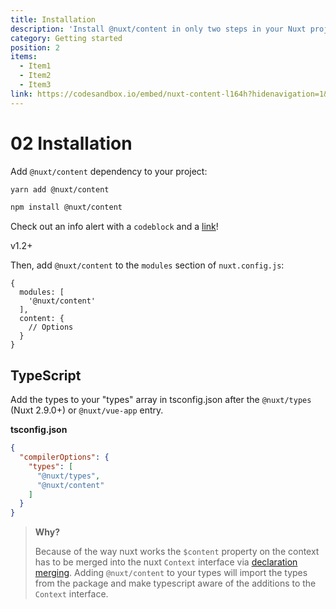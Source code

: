 ```yaml
---
title: Installation
description: 'Install @nuxt/content in only two steps in your Nuxt project.'
category: Getting started
position: 2
items:
  - Item1
  - Item2
  - Item3
link: https://codesandbox.io/embed/nuxt-content-l164h?hidenavigation=1&theme=dark
---
```

# 02 Installation
Add `@nuxt/content` dependency to your project:



<code-group>
  <code-block label="Yarn" active>

  ```bash
  yarn add @nuxt/content
  ```

  </code-block>
  <code-block label="NPM">

  ```bash
  npm install @nuxt/content
  ```

  </code-block>
</code-group>

<list :items="items"></list>


<alert>

Check out an info alert with a `codeblock` and a [link](/themes/docs)!

</alert>

<badge>v1.2+</badge>




Then, add `@nuxt/content` to the `modules` section of `nuxt.config.js`:

```js[nuxt.config.js]
{
  modules: [
    '@nuxt/content'
  ],
  content: {
    // Options
  }
}
```

## TypeScript

Add the types to your "types" array in tsconfig.json after the `@nuxt/types` (Nuxt 2.9.0+) or `@nuxt/vue-app` entry.

**tsconfig.json**

```json
{
  "compilerOptions": {
    "types": [
      "@nuxt/types",
      "@nuxt/content"
    ]
  }
}
```

> **Why?**
>
> Because of the way nuxt works the `$content` property on the context has to be merged into the nuxt `Context` interface via [declaration merging](https://www.typescriptlang.org/docs/handbook/declaration-merging.html). Adding `@nuxt/content` to your types will import the types from the package and make typescript aware of the additions to the `Context` interface.